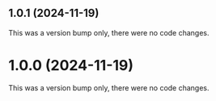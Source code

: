 ## 1.0.1 (2024-11-19)

This was a version bump only, there were no code changes.

# 1.0.0 (2024-11-19)

This was a version bump only, there were no code changes.
